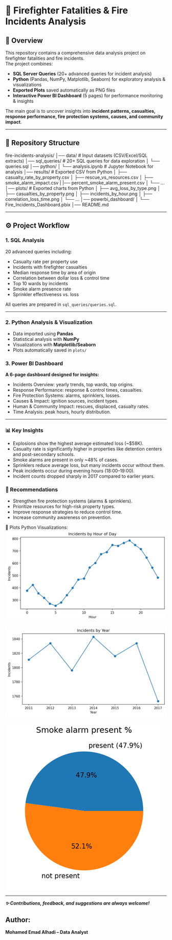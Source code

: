 # 🚒 Firefighter Fatalities & Fire Incidents Analysis

## 📖 Overview

This repository contains a comprehensive data analysis project on firefighter fatalities and fire incidents.  
The project combines:

- **SQL Server Queries** (20+ advanced queries for incident analysis)  
- **Python** (Pandas, NumPy, Matplotlib, Seaborn) for exploratory analysis & visualizations  
- **Exported Plots** saved automatically as PNG files  
- **Interactive Power BI Dashboard** (5 pages) for performance monitoring & insights  

The main goal is to uncover insights into **incident patterns, casualties, response performance, fire protection systems, causes, and community impact**.

---

## 📂 Repository Structure

fire-incidents-analysis/
│── data/ # Input datasets (CSV/Excel/SQL extracts)
│── sql_queries/ # 20+ SQL queries for data exploration
│ └── queries.sql
│── python/
│ └── analysis.ipynb # Jupyter Notebook for analysis
│── results/ # Exported CSV from Python
│ ├── casualty_rate_by_property.csv
│ ├── rescue_vs_resources.csv
│ ├── smoke_alarm_impact.csv
| |── percent_smoke_alarm_present.csv
│ └── ...
│── plots/ # Exported charts from Python
│ ├── avg_loss_by_type.png
│ ├── casualties_by_property.png
│ ├── incidents_by_hour.png
│ ├── correlation_loss_time.png
│ └── ...
│── powerbi_dashboard/
│ └── Fire_Incidents_Dashboard.pbix
│── README.md

---

## ⚙️ Project Workflow

### 1. SQL Analysis

20 advanced queries including:

- Casualty rate per property use  
- Incidents with firefighter casualties  
- Median response time by area of origin  
- Correlation between dollar loss & control time  
- Top 10 wards by incidents  
- Smoke alarm presence rate  
- Sprinkler effectiveness vs. loss  

All queries are prepared in `sql_queries/queries.sql`.

---

### 2. Python Analysis & Visualization

- Data imported using **Pandas**  
- Statistical analysis with **NumPy**  
- Visualizations with **Matplotlib/Seaborn**  
- Plots automatically saved in `plots/`  

### 3. Power BI Dashboard

**A 6-page dashboard designed for insights:**

- Incidents Overview: yearly trends, top wards, top origins.
- Response Performance: response & control times, casualties.
- Fire Protection Systems: alarms, sprinklers, losses.
- Causes & Impact: ignition sources, incident types.
- Human & Community Impact: rescues, displaced, casualty rates.
- Time Analysis: peak hours, hourly distribution.

---

### 📊 Key Insights

- Explosions show the highest average estimated loss (~$58K).
- Casualty rate is significantly higher in properties like detention centers and post-secondary schools.
- Smoke alarms are present in only ~48% of cases.
- Sprinklers reduce average loss, but many incidents occur without them.
- Peak incidents occur during evening hours (18:00–19:00).
- Incident counts dropped sharply in 2017 compared to earlier years.


### 📌 Recommendations

- Strengthen fire protection systems (alarms & sprinklers).
- Prioritize resources for high-risk property types.
- Improve response strategies to reduce control time.
- Increase community awareness on prevention.

📸 Plots
Python Visualizations:
![incidents by hour](plots/incidents_by_hour.png)

![incidents by year](plots/incidents_by_year.png)

![percent smoke alarm present](plots/percent_smoke_alarm_present.png)

---

***✨ Contributions, feedback, and suggestions are always welcome!***

## Author:
**Mohamed Emad Alhadi – Data Analyst**
